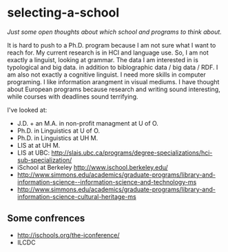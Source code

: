 # selecting-a-school
_Just some open thoughts about which school and programs to think about._

It is hard to push to a Ph.D. program because I am not sure what I want to reach for. My current research is in HCI and language use. So, I am not exactly a linguist, looking at grammar. The data I am interested in is typological and big data. in addition to biblographic data / big data / RDF.
I am also not exactly a cognitive linguist. I need more skills in computer programing. I like information arangment in visual mediums. I have thought about European programs because research and writing sound interesting, while courses with deadlines sound terrifying.

I've looked at:
* J.D. + an M.A. in non-profit managment at U of O.
* Ph.D. in Linguistics at U of O.
* Ph.D. in Linguistics at UH M.
* LIS at at UH M.
* LIS at UBC: http://slais.ubc.ca/programs/degree-specializations/hci-sub-specialization/
* iSchool at Berkeley http://www.ischool.berkeley.edu/
* http://www.simmons.edu/academics/graduate-programs/library-and-information-science--information-science-and-technology-ms
* http://www.simmons.edu/academics/graduate-programs/library-and-information-science-cultural-heritage-ms
 
## Some confrences
* http://ischools.org/the-iconference/
* ILCDC

